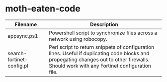 # moth-eaten-code

Filename      | Description
------------- | -------------  
appsync.ps1 | Powershell script to synchronize files across a network using robocopy.
search-fortinet-config.pl  |  Perl script to return snippets of configuration lines.  Useful if duplicating code blocks and propegating changes out to other firewalls.  Should work with any Fortinet configuration file.
